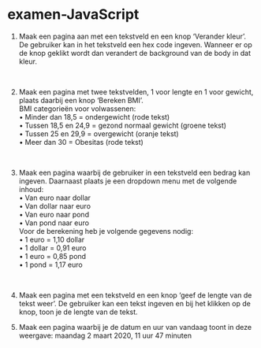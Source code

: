 # examen-JavaScript
1.	Maak een pagina aan met een tekstveld en een knop ‘Verander kleur’. De gebruiker kan in het tekstveld een hex code ingeven. Wanneer er op de knop geklikt wordt dan verandert de background van de body in dat kleur. <br>
<br>

2.	Maak een pagina met twee tekstvelden, 1 voor lengte en 1 voor gewicht, plaats daarbij een knop ‘Bereken BMI’.<br>
BMI categorieën voor volwassenen:<br>
•	Minder dan 18,5 = ondergewicht (rode tekst)<br>
•	Tussen 18,5 en 24,9 = gezond normaal gewicht (groene tekst)<br>
•	Tussen 25 en 29,9 = overgewicht (oranje tekst)<br>
•	Meer dan 30 = Obesitas (rode tekst)<br>
<br>

3.	Maak een pagina waarbij de gebruiker in een tekstveld een bedrag kan ingeven. Daarnaast plaats je een dropdown menu met de volgende inhoud: <br>
•	Van euro naar dollar<br>
•	Van dollar naar euro<br>
•	Van euro naar pond<br>
•	Van pond naar euro<br>
Voor de berekening heb je volgende gegevens nodig:<br>
•	1 euro = 1,10 dollar<br>
•	1 dollar = 0,91 euro<br>
•	1 euro = 0,85 pond<br>
•	1 pond = 1,17 euro<br>
<br>

4.	Maak een pagina met een tekstveld en een knop ‘geef de lengte van de tekst weer’. De gebruiker kan een tekst ingeven en bij het klikken op de knop, toon je de lengte van de tekst.<br>

5.	Maak een pagina waarbij je de datum en uur van vandaag toont in deze weergave:
maandag 2 maart 2020, 11 uur 47 minuten
